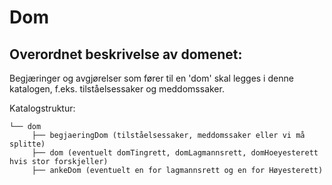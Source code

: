 # Dom

## Overordnet beskrivelse av domenet:


Begjæringer og avgjørelser som fører til en 'dom' skal legges i denne katalogen, f.eks. tilståelsessaker og meddomssaker.

Katalogstruktur:
```
└── dom
     ├── begjaeringDom (tilståelsessaker, meddomssaker eller vi må splitte)
     ├── dom (eventuelt domTingrett, domLagmannsrett, domHoeyesterett hvis stor forskjeller)
     ├── ankeDom (eventuelt en for lagmannsrett og en for Høyesterett)

```


